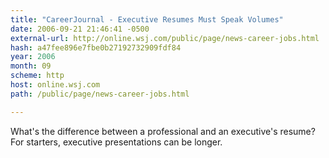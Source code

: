 ```yaml
---
title: "CareerJournal - Executive Resumes Must Speak Volumes"
date: 2006-09-21 21:46:41 -0500
external-url: http://online.wsj.com/public/page/news-career-jobs.html
hash: a47fee896e7fbe0b27192732909fdf84
year: 2006
month: 09
scheme: http
host: online.wsj.com
path: /public/page/news-career-jobs.html

---
```


What's the difference between a professional and an executive's resume? For starters, executive presentations can be longer.
